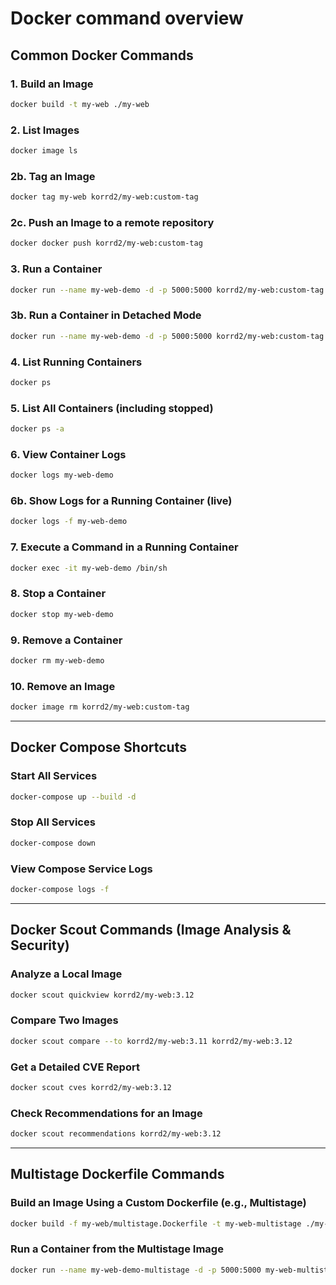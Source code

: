 # Docker command overview

## Common Docker Commands

### 1. Build an Image
```sh
docker build -t my-web ./my-web
```

### 2. List Images
```sh
docker image ls
```

### 2b. Tag an Image
```sh
docker tag my-web korrd2/my-web:custom-tag
```

### 2c. Push an Image to a remote repository
```sh
docker docker push korrd2/my-web:custom-tag
```

### 3. Run a Container
```sh
docker run --name my-web-demo -d -p 5000:5000 korrd2/my-web:custom-tag
```

### 3b. Run a Container in Detached Mode
```sh
docker run --name my-web-demo -d -p 5000:5000 korrd2/my-web:custom-tag
```

### 4. List Running Containers
```sh
docker ps
```

### 5. List All Containers (including stopped)
```sh
docker ps -a
```

### 6. View Container Logs
```sh
docker logs my-web-demo
```

### 6b. Show Logs for a Running Container (live)
```sh
docker logs -f my-web-demo
```

### 7. Execute a Command in a Running Container
```sh
docker exec -it my-web-demo /bin/sh
```

### 8. Stop a Container
```sh
docker stop my-web-demo
```

### 9. Remove a Container
```sh
docker rm my-web-demo
```

### 10. Remove an Image
```sh
docker image rm korrd2/my-web:custom-tag
```

---

## Docker Compose Shortcuts

### Start All Services
```sh
docker-compose up --build -d
```

### Stop All Services
```sh
docker-compose down
```

### View Compose Service Logs
```sh
docker-compose logs -f
```

---

## Docker Scout Commands (Image Analysis & Security)

### Analyze a Local Image
```sh
docker scout quickview korrd2/my-web:3.12
```

### Compare Two Images
```sh
docker scout compare --to korrd2/my-web:3.11 korrd2/my-web:3.12
```

### Get a Detailed CVE Report
```sh
docker scout cves korrd2/my-web:3.12
```

### Check Recommendations for an Image
```sh
docker scout recommendations korrd2/my-web:3.12
```

---

## Multistage Dockerfile Commands

### Build an Image Using a Custom Dockerfile (e.g., Multistage)
```sh
docker build -f my-web/multistage.Dockerfile -t my-web-multistage ./my-web
```

### Run a Container from the Multistage Image
```sh
docker run --name my-web-demo-multistage -d -p 5000:5000 my-web-multistage
```
